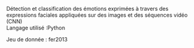 Détection et classification des émotions exprimées à travers des expressions faciales appliquées sur des images et des séquences vidéo (CNN)  
Langage utilisé :Python 

Jeu de donnée : fer2013 
